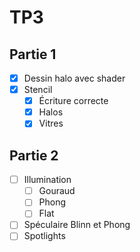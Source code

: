 # TP3

## Partie 1
- [x] Dessin halo avec shader
- [x] Stencil
  - [x] Écriture correcte
  - [x] Halos
  - [x] Vitres

## Partie 2
- [ ] Illumination
  - [ ] Gouraud
  - [ ] Phong
  - [ ] Flat
- [ ] Spéculaire Blinn et Phong
- [ ] Spotlights

